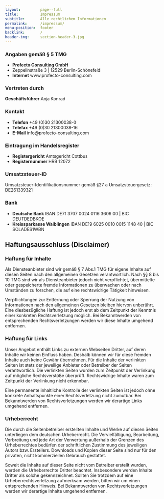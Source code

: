 ```yaml
---
layout:         page--full
title:          Impressum
subtitle:       Alle rechtlichen Informationen
permalink:      /impressum/
menu-position:  footer
backlink:       /
header-img:     section-header-3.jpg
---
```


### Angaben gemäß § 5 TMG

<ul class="o-list-bare">
    <li><strong class="u-c-primary">Profecto Consulting GmbH</strong></li>
    <li>Zeppelinstraße 3 | 12529 Berlin-Schönefeld</li>
    <li><strong>Internet</strong> www.profecto-consulting.com</li>
</ul>

### Vertreten durch

<strong>Geschäftsführer</strong> Anja Konrad

### Kontakt

<ul class="o-list-bare">
    <li><strong>Telefon</strong> +49 (0)30 21300038-0</li>
    <li><strong>Telefax</strong> +49 (0)30 21300038-16</li>
    <li><strong>E-Mail</strong> info@profecto-consulting.com</li>
</ul>

### Eintragung im Handelsregister

<ul class="o-list-bare">
    <li><strong>Registergericht</strong> Amtsgericht Cottbus</li>
    <li><strong>Registernummer</strong> HRB 12072</li>
</ul>

### Umsatzsteuer-ID

Umsatzsteuer-Identifikationsnummer gemäß §27 a Umsatzsteuergesetz: DE261339321

### Bank

<ul class="o-list-bare">
    <li><strong>Deutsche Bank</strong> IBAN DE71 3707 0024 0116 3609 00 | BIC DEUTDEDBKOE</li>
    <li><strong>Kreissparkasse Waiblingen</strong> IBAN DE19 6025 0010 0015 1148 40 | BIC SOLADES1WBN</li>
</ul>


## Haftungsausschluss (Disclaimer)

### Haftung für Inhalte

Als Diensteanbieter sind wir gemäß § 7 Abs.1 TMG für eigene Inhalte auf diesen Seiten nach den allgemeinen Gesetzen verantwortlich. Nach §§ 8 bis 10 TMG sind wir als Diensteanbieter jedoch nicht verpflichtet, übermittelte oder gespeicherte fremde Informationen zu überwachen oder nach Umständen zu forschen, die auf eine rechtswidrige Tätigkeit hinweisen.

Verpflichtungen zur Entfernung oder Sperrung der Nutzung von Informationen nach den allgemeinen Gesetzen bleiben hiervon unberührt. Eine diesbezügliche Haftung ist jedoch erst ab dem Zeitpunkt der Kenntnis einer konkreten Rechtsverletzung möglich. Bei Bekanntwerden von entsprechenden Rechtsverletzungen werden wir diese Inhalte umgehend entfernen.

### Haftung für Links

Unser Angebot enthält Links zu externen Webseiten Dritter, auf deren Inhalte wir keinen Einfluss haben. Deshalb können wir für diese fremden Inhalte auch keine Gewähr übernehmen. Für die Inhalte der verlinkten Seiten ist stets der jeweilige Anbieter oder Betreiber der Seiten verantwortlich. Die verlinkten Seiten wurden zum Zeitpunkt der Verlinkung auf mögliche Rechtsverstöße überprüft. Rechtswidrige Inhalte waren zum Zeitpunkt der Verlinkung nicht erkennbar.

Eine permanente inhaltliche Kontrolle der verlinkten Seiten ist jedoch ohne konkrete Anhaltspunkte einer Rechtsverletzung nicht zumutbar. Bei Bekanntwerden von Rechtsverletzungen werden wir derartige Links umgehend entfernen.

### Urheberrecht

Die durch die Seitenbetreiber erstellten Inhalte und Werke auf diesen Seiten unterliegen dem deutschen Urheberrecht. Die Vervielfältigung, Bearbeitung, Verbreitung und jede Art der Verwertung außerhalb der Grenzen des Urheberrechtes bedürfen der schriftlichen Zustimmung des jeweiligen Autors bzw. Erstellers. Downloads und Kopien dieser Seite sind nur für den privaten, nicht kommerziellen Gebrauch gestattet.

Soweit die Inhalte auf dieser Seite nicht vom Betreiber erstellt wurden, werden die Urheberrechte Dritter beachtet. Insbesondere werden Inhalte Dritter als solche gekennzeichnet. Sollten Sie trotzdem auf eine Urheberrechtsverletzung aufmerksam werden, bitten wir um einen entsprechenden Hinweis. Bei Bekanntwerden von Rechtsverletzungen werden wir derartige Inhalte umgehend entfernen.
